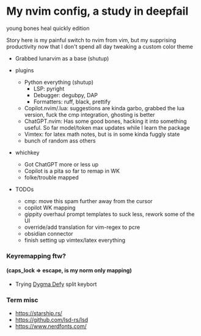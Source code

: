 # My nvim config, a study in deepfail
young bones heal quickly edition

Story here is my painful switch to nvim from vim, but my supprising productivity now that I don't spend all day tweaking a custom color theme

- Grabbed lunarvim as a base (shutup)
- plugins
  - Python everything (shutup)
    - LSP: pyright
    - Debugger: degubpy, DAP  
    - Formatters: ruff, black, prettify
  - Copilot.nvim/.lua: suggestions are kinda garbo, grabbed the lua version, fuck the cmp integration, ghosting is better
  - ChatGPT.nvim: Has some good bones, hacking it into something useful. So far model/token max updates while I learn the package
  - Vimtex: for latex math notes, but is in some kinda fuggly state
  - bunch of random ass others 

- whichkey
  - Got ChatGPT more or less up
  - Copilot is a pita so far to remap in WK
  - folke/trouble mapped

- TODOs
  - cmp: move this spam further away from the cursor
  - copilot WK mapping
  - gippity overhaul prompt templates to suck less, rework some of the UI
  - override/add translation for vim-regex to pcre
  - obsidian connector
  - finish setting up vimtex/latex everything


### Keyremapping ftw? 
#### (caps_lock => escape, is my norm only mapping)
- Trying [Dygma Defy](https://dygma.com/pages/defy) split keybort
 

### Term misc
- https://starship.rs/
- https://github.com/lsd-rs/lsd
- https://www.nerdfonts.com/
